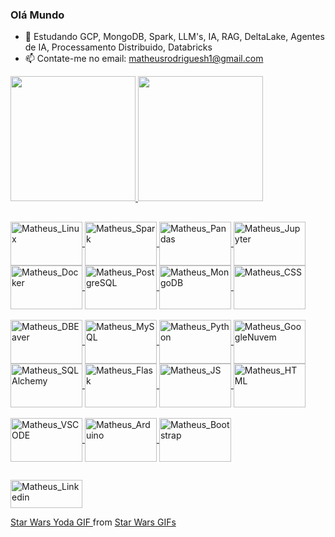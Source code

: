 ### Olá Mundo

<!-- - 🔭 A procura de um trampo -->
- 🌱 Estudando GCP, MongoDB, Spark, LLM's, IA, RAG, DeltaLake, Agentes de IA, Processamento Distribuido, Databricks
- 📫 Contate-me no email: matheusrodriguesh1@gmail.com


<div>
  
  <a href="https://github.com/matheusjk">
  <img height="200em" src="https://github-readme-stats.vercel.app/api?username=matheusjk&show_icons=true&theme=react&include_all_commits=true&count_private=true"/>
    
  <img height="200em" src="https://github-readme-stats.vercel.app/api/top-langs/?username=matheusjk&layout=compact&langs_count=16&theme=react"/>
    
</div>
  
 ## 
  
<div style="display: inline_block">


  <img align="center" alt="Matheus_Linux" height="70" width="115"  src="https://cdn.jsdelivr.net/gh/devicons/devicon@latest/icons/linux/linux-original.svg" />          
  
  <img align="center" alt="Matheus_Spark" height="70" width="115" src="https://cdn.jsdelivr.net/gh/devicons/devicon@latest/icons/apachespark/apachespark-original-wordmark.svg" />

  <img align="center" alt="Matheus_Pandas" height="70" width="115" src="https://cdn.jsdelivr.net/gh/devicons/devicon@latest/icons/pandas/pandas-original-wordmark.svg" />
          
  <img align="center" alt="Matheus_Jupyter" height="70" width="115" src="https://cdn.jsdelivr.net/gh/devicons/devicon@latest/icons/jupyter/jupyter-original-wordmark.svg" />

  <img  align="center" alt="Matheus_Docker" height="70" width="115" src="https://cdn.jsdelivr.net/gh/devicons/devicon@latest/icons/docker/docker-original-wordmark.svg" />

  <img align="center" alt="Matheus_PostgreSQL" height="70" width="115" src="https://cdn.jsdelivr.net/gh/devicons/devicon@latest/icons/postgresql/postgresql-plain-wordmark.svg" />
  
  <img align="center" alt="Matheus_MongoDB" height="70" width="115" src="https://cdn.jsdelivr.net/gh/devicons/devicon/icons/mongodb/mongodb-original.svg" />

  <img align="center" alt="Matheus_CSS" height="70" width="115" src="https://cdn.jsdelivr.net/gh/devicons/devicon/icons/css3/css3-original.svg" />
                    
 


  <!-- <img align="center" alt="Matheus_JQuery" height="45" width="115" src="https://cdn.jsdelivr.net/gh/devicons/devicon/icons/jquery/jquery-plain-wordmark.svg"> -->
  
  
  
</div>
  
  
<div style="display: inline_block"><br>

  <img align="center" alt="Matheus_DBEaver" height="70" width="115" src="https://cdn.jsdelivr.net/gh/devicons/devicon@latest/icons/dbeaver/dbeaver-original.svg" />        
  
  <img align="center" alt="Matheus_MySQL" height="70" width="115" src="https://cdn.jsdelivr.net/gh/devicons/devicon/icons/mysql/mysql-original.svg" />

  <img align="center" alt="Matheus_Python" height="70" width="115" src="https://cdn.jsdelivr.net/gh/devicons/devicon/icons/python/python-original.svg" />
  
  <img align="center" alt="Matheus_GoogleNuvem" height="70" width="115" src="https://cdn.jsdelivr.net/gh/devicons/devicon@latest/icons/googlecloud/googlecloud-original.svg" />        
  
  <img align="center" alt="Matheus_SQLAlchemy" height="70" width="115" src="https://cdn.jsdelivr.net/gh/devicons/devicon/icons/sqlalchemy/sqlalchemy-original.svg" />

  <img align="center" alt="Matheus_Flask" height="70" width="115" src="https://cdn.jsdelivr.net/gh/devicons/devicon/icons/flask/flask-original.svg" />
  
  <img align="center" alt="Matheus_JS" height="70" width="115" src="https://cdn.jsdelivr.net/gh/devicons/devicon/icons/javascript/javascript-original.svg" />

  <img align="center" alt="Matheus_HTML" height="70" width="115" src="https://cdn.jsdelivr.net/gh/devicons/devicon/icons/html5/html5-original.svg" />
    
 
  
 <!-- <img align="center" alt="Matheus_NPM" style="padding-top: 20px" height="45" width="115" src="https://cdn.jsdelivr.net/gh/devicons/devicon/icons/npm/npm-original-wordmark.svg"> -->
  
 <!-- <img align="center" alt="Matheus_nodeJS" style="padding-top: 320px" height="45" width="115" src="https://cdn.jsdelivr.net/gh/devicons/devicon/icons/nodejs/nodejs-original.svg"> -->
  

<!--   https://cdn.jsdelivr.net/gh/devicons/devicon/icons/jquery/jquery-plain-wordmark.svg -->
  
</div>


<div style="display: inline_block"><br>

 <img align="center" alt="Matheus_VSCODE" height="70" width="115" src="https://cdn.jsdelivr.net/gh/devicons/devicon@latest/icons/vscode/vscode-original.svg">

 <img align="center" alt="Matheus_Arduino" height="70" width="115" src="https://cdn.jsdelivr.net/gh/devicons/devicon@latest/icons/arduino/arduino-original-wordmark.svg">
          
 <img align="center" alt="Matheus_Bootstrap" height="70" width="115" src="https://cdn.jsdelivr.net/gh/devicons/devicon/icons/bootstrap/bootstrap-original.svg">

<!-- src="https://cdn.jsdelivr.net/gh/devicons/devicon/icons/arduino/arduino-plain-wordmark.svg" style="padding-top:20px" -->
          
</div>
  
##  
  
<div>
  
  <a href="https://www.linkedin.com/in/matheus-hil%C3%A1rio-ba54a115b/" target="_blank"> <img  alt="Matheus_Linkedin" height="45" width="115" src="https://cdn.jsdelivr.net/gh/devicons/devicon@latest/icons/linkedin/linkedin-original.svg" target="_blank"></a>
  <!-- src="https://img.shields.io/badge/LinkedIn-0077B5?style=for-the-badge&logo=linkedin&logoColor=white" -->
  
  <img  />
          
<!--   <a href="malito:matheusrodriguesh1@gmail.com" target="_blank"><img  style="margin-right: auto" alt="Matheus_Gmail" height="40" width="115" src="https://img.shields.io/badge/Gmail-D14836?style=for-the-badge&logo=gmail&logoColor=white" target="_blank"> </a>   -->
  
  
</div>
  
  
 <img align="right" href="https://tenor.com/view/star-wars-yoda-the-clone-wars-attack-of-the-clones-the-mandalorian-gif-21104666">
  
  <div class="tenor-gif-embed" data-postid="21104666" data-share-method="host" data-aspect-ratio="0.91875" data-width="100%"><a href="https://tenor.com/view/star-wars-yoda-the-clone-wars-attack-of-the-clones-the-mandalorian-gif-21104666"> Star Wars Yoda GIF </a>from <a href="https://tenor.com/search/star+wars-gifs">Star Wars GIFs</a></div>

